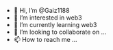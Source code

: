 - 👋 Hi, I’m @Gaiz1188
- 👀 I’m interested in web3
- 🌱 I’m currently learning web3
- 💞️ I’m looking to collaborate on ...
- 📫 How to reach me ...

<!---
Gaiz1188/Gaiz1188 is a ✨ special ✨ repository because its `README.md` (this file) appears on your GitHub profile.
You can click the Preview link to take a look at your changes.
--->
